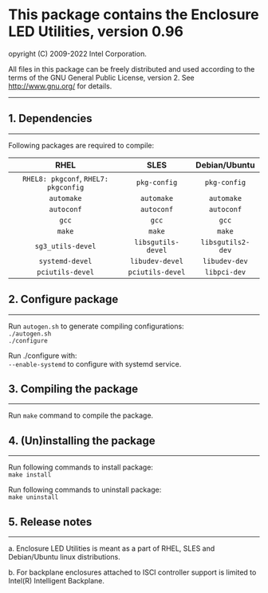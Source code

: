 # This package contains the Enclosure LED Utilities, version 0.96

opyright (C) 2009-2022 Intel Corporation.

All files in this package can be freely distributed and used according
to the terms of the GNU General Public License, version 2.
See http://www.gnu.org/ for details.

-------------------------

## 1. Dependencies

-------------------------

Following packages are required to compile:

|RHEL|SLES|Debian/Ubuntu|
|:---:|:---:|:---:|
| `RHEL8: pkgconf`, `RHEL7: pkgconfig`  | `pkg-config` | `pkg-config` |
| `automake` | `automake`   | `automake`   |
| `autoconf` | `autoconf`   | `autoconf`   |
| `gcc` | `gcc` | `gcc` |
| `make` | `make` | `make` |
| `sg3_utils-devel`| `libsgutils-devel`  | `libsgutils2-dev` |
| `systemd-devel`  | `libudev-devel`     | `libudev-dev`     |
| `pciutils-devel` | `pciutils-devel`    | `libpci-dev`      |

## 2. Configure package

-------------------------

Run `autogen.sh` to generate compiling configurations:  
   `./autogen.sh`  
   `./configure`

Run ./configure with:  
    `--enable-systemd` to configure with systemd service.  

## 3. Compiling the package

-------------------------

Run `make` command to compile the package.

## 4. (Un)installing the package

-------------------------

Run following commands to install package:  
   `make install`

Run following commands to uninstall package:  
   `make uninstall`

## 5. Release notes

-------------------------

a. Enclosure LED Utilities is meant as a part of RHEL, SLES and Debian/Ubuntu linux
   distributions.

b. For backplane enclosures attached to ISCI controller support is limited to
   Intel(R) Intelligent Backplane.
